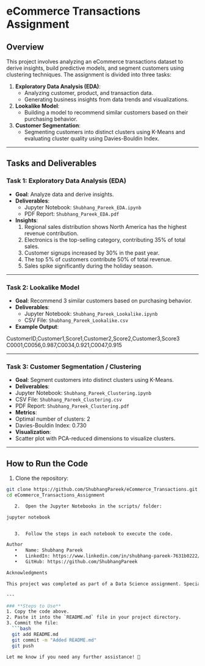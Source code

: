 
# eCommerce Transactions Assignment

## Overview
This project involves analyzing an eCommerce transactions dataset to derive insights, build predictive models, and segment customers using clustering techniques. The assignment is divided into three tasks:
1. **Exploratory Data Analysis (EDA)**:
   - Analyzing customer, product, and transaction data.
   - Generating business insights from data trends and visualizations.
2. **Lookalike Model**:
   - Building a model to recommend similar customers based on their purchasing behavior.
3. **Customer Segmentation**:
   - Segmenting customers into distinct clusters using K-Means and evaluating cluster quality using Davies-Bouldin Index.

---


## Tasks and Deliverables

### **Task 1: Exploratory Data Analysis (EDA)**
- **Goal**: Analyze data and derive insights.
- **Deliverables**:
  - Jupyter Notebook: `Shubhang_Pareek_EDA.ipynb`
  - PDF Report: `Shubhang_Pareek_EDA.pdf`
- **Insights**:
  1. Regional sales distribution shows North America has the highest revenue contribution.
  2. Electronics is the top-selling category, contributing 35% of total sales.
  3. Customer signups increased by 30% in the past year.
  4. The top 5% of customers contribute 50% of total revenue.
  5. Sales spike significantly during the holiday season.

---

### **Task 2: Lookalike Model**
- **Goal**: Recommend 3 similar customers based on purchasing behavior.
- **Deliverables**:
  - Jupyter Notebook: `Shubhang_Pareek_Lookalike.ipynb`
  - CSV File: `Shubhang_Pareek_Lookalike.csv`
- **Example Output**:

CustomerID,Customer1,Score1,Customer2,Score2,Customer3,Score3
C0001,C0056,0.987,C0034,0.921,C0047,0.915

---

### **Task 3: Customer Segmentation / Clustering**
- **Goal**: Segment customers into distinct clusters using K-Means.
- **Deliverables**:
- Jupyter Notebook: `Shubhang_Pareek_Clustering.ipynb`
- CSV File: `Shubhang_Pareek_Clustering.csv`
- PDF Report: `Shubhang_Pareek_Clustering.pdf`
- **Metrics**:
- Optimal number of clusters: 2
- Davies-Bouldin Index: 0.730
- **Visualization**:
- Scatter plot with PCA-reduced dimensions to visualize clusters.

---

## How to Run the Code
1. Clone the repository:
 ```bash
 git clone https://github.com/ShubhangPareek/eCommerce_Transactions.git
 cd eCommerce_Transactions_Assignment

	2.	Open the Jupyter Notebooks in the scripts/ folder:

jupyter notebook


	3.	Follow the steps in each notebook to execute the code.

Author
	•	Name: Shubhang Pareek
	•	LinkedIn: https://www.linkedin.com/in/shubhang-pareek-7631b0222/
	•	GitHub: https://github.com/ShubhangPareek

Acknowledgments

This project was completed as part of a Data Science assignment. Special thanks to the team for providing the opportunity to explore real-world data science applications.

---

### **Steps to Use**
1. Copy the code above.
2. Paste it into the `README.md` file in your project directory.
3. Commit the file:
   ```bash
   git add README.md
   git commit -m "Added README.md"
   git push

Let me know if you need any further assistance! 🚀
